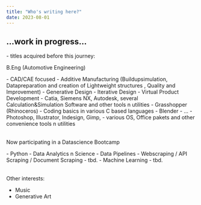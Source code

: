 ```yaml
---
title: "Who's writing here?"
date: 2023-08-01
---
```

<h2>...work in progress...</h2>
<div>
- titles acquired before this journey:
  
  B.Eng (Automotive Engineering)
  <table style="width: 100%; border: none;">
- CAD/CAE focused
- Additive Manufacturing (Buildupsimulation, Datapreparation and creation of Lightweight structures , Quality and Improvement)
- Generative Design
- Iterative Design
- Virtual Product Development
- Catia, Siemens NX, Autodesk, several Calculation&Simulation Software and other tools n utilities
- Grasshopper (Rhinoceros)
- Coding basics in various C based languages
- Blender
- ...
- Photoshop, Illustrator, Indesign, Gimp,
- various OS, Office pakets and other convenience tools n utilities
  </table>

Now participating in a Datascience Bootcamp
<table style="width: 100%; border: none;">
- Python
- Data Analytics n Science
- Data Pipelines
- Webscraping / API Scraping / Document Scraping
- tbd. - Machine Learning
- tbd.
</table>
<table style="width: 100%; border: none;">
Other interests:

- Music
- Generative Art
</table>
</div>
